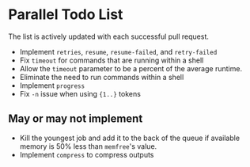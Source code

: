 # Parallel Todo List
The list is actively updated with each successful pull request.

- Implement `retries`, `resume`, `resume-failed`, and `retry-failed`
- Fix `timeout` for commands that are running within a shell
- Allow the `timeout` parameter to be a percent of the average runtime.
- Eliminate the need to run commands within a shell
- Implement `progress`
- Fix `-n` issue when using `{1..}` tokens

## May or may not implement
- Kill the youngest job and add it to the back of the queue if available memory is 50% less than `memfree`'s value.
- Implement `compress` to compress outputs
